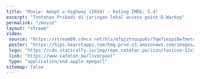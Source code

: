 ```yaml
---
title: "Movie: Adopt a Highway (2019) - Rating IMDb: 5.4"
excerpt: "Tontonan Pribadi di jaringan lokal access point D-Warkop"
permalink: "/movie"
layout: "stream"
video:
 source: "https://stream09.cdncv.net/hls/mfqjztnuupo6sr7qw7iezpi6w7metchabmd2ffivm,kgoqp73lu7hcjvj325q,b5oqp73lu7cp7bsybja,.urlset/master.m3u8"
 poster: "https://hips.hearstapps.com/hmg-prod.s3.amazonaws.com/images/poster-joker-2-1567010576.jpg"
 logo: "https://cdn.statically.io/img/repo.catetan.pw/icon/favicon-32x32.png"
 link: "https://www.catetan.pw/liverpool"
 type: "application/vnd.apple.mpegurl"
sitemap: false
---
```

